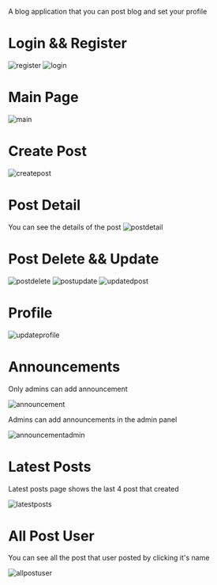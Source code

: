 A blog application that you can post blog and set your profile

# Login && Register

 ![register](./media/readmeimg/register.png)
 ![login](./media/readmeimg/login.png)

# Main Page

![main](./media/readmeimg/main.png)

# Create Post

![createpost](./media/readmeimg/createpost.png)

# Post Detail
You can see the details of the post 
![postdetail](./media/readmeimg/postdetail.png)

# Post Delete && Update

![postdelete](./media/readmeimg/postdelete.png)
![postupdate](./media/readmeimg/postupdate.png)
![updatedpost](./media/readmeimg/updatedpost.png)

# Profile

![updateprofile](./media/readmeimg/updateprofile.png)

# Announcements
Only admins can add announcement 

![announcement](./media/readmeimg/announcement.png)

Admins can add announcements in the admin panel

![announcementadmin](./media/readmeimg/announcementadmin.png)

# Latest Posts

Latest posts page shows the last 4 post that created

![latestposts](./media/readmeimg/latestposts.png)

# All Post User

You can see all the post that user posted by clicking it's name 

![allpostuser](./media/readmeimg/allpostuser.png)
